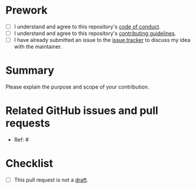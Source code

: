 # Prework

* [ ] I understand and agree to this repository's [code of conduct](https://github.com/wlandau/tarchetypes/blob/master/CODE_OF_CONDUCT.md).
* [ ] I understand and agree to this repository's [contributing guidelines](https://github.com/wlandau/tarchetypes/blob/master/CONTRIBUTING.md).
* [ ] I have already submitted an issue to the [issue tracker](http://github.com/wlandau/tarchetypes/issues) to discuss my idea with the maintainer.

# Summary

Please explain the purpose and scope of your contribution.

# Related GitHub issues and pull requests

* Ref: #

# Checklist

* [ ] This pull request is not a [draft](https://github.blog/2019-02-14-introducing-draft-pull-requests).
